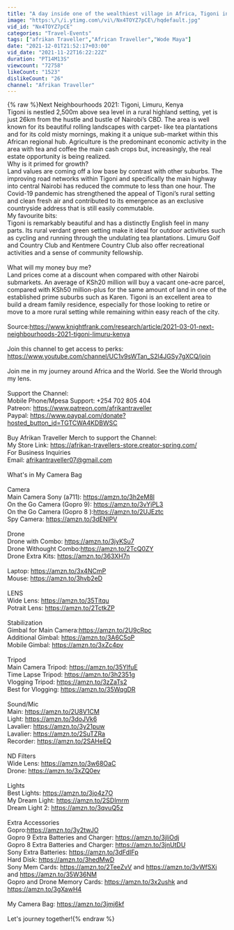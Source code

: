 ```yaml
---
title: "A day inside one of the wealthiest village in Africa, Tigoni in Kiambu Kenya"
image: "https:\/\/i.ytimg.com\/vi\/Nx4TOYZ7pCE\/hqdefault.jpg"
vid_id: "Nx4TOYZ7pCE"
categories: "Travel-Events"
tags: ["afrikan Traveller","African Traveller","Wode Maya"]
date: "2021-12-01T21:52:17+03:00"
vid_date: "2021-11-22T16:22:22Z"
duration: "PT14M13S"
viewcount: "72758"
likeCount: "1523"
dislikeCount: "26"
channel: "Afrikan Traveller"
---
```

{% raw %}Next Neighbourhoods 2021: Tigoni, Limuru, Kenya<br />Tigoni is nestled 2,500m above sea level in a rural highland setting, yet is just 26km from the hustle and bustle of Nairobi’s CBD. The area is well known for its beautiful rolling landscapes with carpet- like tea plantations and for its cold misty mornings, making it a unique sub-market within this African regional hub. Agriculture is the predominant economic activity in the area with tea and coffee the main cash crops but, increasingly, the real estate opportunity is being realized. <br />Why is it primed for growth?<br />Land values are coming off a low base by contrast with other suburbs. The improving road networks within Tigoni and specifically the main highway into central Nairobi has reduced the commute to less than one hour. The Covid-19 pandemic has strengthened the appeal of Tigoni’s rural setting and clean fresh air and contributed to its emergence as an exclusive countryside address that is still easily commutable.<br />My favourite bits:<br />Tigoni is remarkably beautiful and has a distinctly English feel in many parts. Its rural verdant green setting make it ideal for outdoor activities such as cycling and running through the undulating tea plantations. Limuru Golf and Country Club and Kentmere Country Club also offer recreational activities and a sense of community fellowship.<br /><br />What will my money buy me?<br />Land prices come at a discount when compared with other Nairobi submarkets. An average of KSh20 million will buy a vacant one-acre parcel, compared with KSh50 million-plus for the same amount of land in one of the established prime suburbs such as Karen. Tigoni is an excellent area to build a dream family residence, especially for those looking to retire or move to a more rural setting while remaining within easy reach of the city.<br /><br />Source:<a rel="nofollow" target="blank" href="https://www.knightfrank.com/research/article/2021-03-01-next-neighbourhoods-2021-tigoni-limuru-kenya">https://www.knightfrank.com/research/article/2021-03-01-next-neighbourhoods-2021-tigoni-limuru-kenya</a><br /><br />Join this channel to get access to perks:<br /><a rel="nofollow" target="blank" href="https://www.youtube.com/channel/UC1v9sWTan_S2l4JGSy7gXCQ/join">https://www.youtube.com/channel/UC1v9sWTan_S2l4JGSy7gXCQ/join</a><br /><br />Join me in my journey around Africa and the World. See the World through my lens.<br /><br />Support the Channel:<br />Mobile Phone/Mpesa Support: +254 702 805 404<br />Patreon: <a rel="nofollow" target="blank" href="https://www.patreon.com/afrikantraveller">https://www.patreon.com/afrikantraveller</a><br />Paypal: <a rel="nofollow" target="blank" href="https://www.paypal.com/donate?hosted_button_id=TGTCWA4KDBWSC">https://www.paypal.com/donate?hosted_button_id=TGTCWA4KDBWSC</a><br /><br />Buy Afrikan Traveller Merch to support the Channel:<br />My Store Link: <a rel="nofollow" target="blank" href="https://afrikan-travellers-store.creator-spring.com/">https://afrikan-travellers-store.creator-spring.com/</a><br />For Business Inquiries<br />Email: afrikantraveller07@gmail.com<br /><br />What's in My Camera Bag<br /><br />Camera<br />Main Camera Sony (a711): <a rel="nofollow" target="blank" href="https://amzn.to/3h2eM8l">https://amzn.to/3h2eM8l</a><br />On the Go Camera (Gopro 9): <a rel="nofollow" target="blank" href="https://amzn.to/3vYjPL3">https://amzn.to/3vYjPL3</a><br />On the Go Camera (Gopro 8 ):<a rel="nofollow" target="blank" href="https://amzn.to/2UJEztc">https://amzn.to/2UJEztc</a><br />Spy Camera: <a rel="nofollow" target="blank" href="https://amzn.to/3dENlPV">https://amzn.to/3dENlPV</a><br /><br />Drone<br />Drone with Combo: <a rel="nofollow" target="blank" href="https://amzn.to/3jyKSu7">https://amzn.to/3jyKSu7</a><br />Drone Withought Combo:<a rel="nofollow" target="blank" href="https://amzn.to/2TcQ0ZY">https://amzn.to/2TcQ0ZY</a><br />Drone Extra Kits: <a rel="nofollow" target="blank" href="https://amzn.to/363XH7n">https://amzn.to/363XH7n</a><br /><br />Laptop: <a rel="nofollow" target="blank" href="https://amzn.to/3x4NCmP">https://amzn.to/3x4NCmP</a><br />Mouse: <a rel="nofollow" target="blank" href="https://amzn.to/3hvb2eD">https://amzn.to/3hvb2eD</a><br /><br />LENS<br />Wide Lens: <a rel="nofollow" target="blank" href="https://amzn.to/35Titqu">https://amzn.to/35Titqu</a><br />Potrait Lens: <a rel="nofollow" target="blank" href="https://amzn.to/2TctkZP">https://amzn.to/2TctkZP</a><br /><br />Stabilization<br />Gimbal for Main Camera:<a rel="nofollow" target="blank" href="https://amzn.to/2U9cRpc">https://amzn.to/2U9cRpc</a><br />Additional Gimbal: <a rel="nofollow" target="blank" href="https://amzn.to/3A6C5oP">https://amzn.to/3A6C5oP</a><br />Mobile Gimbal: <a rel="nofollow" target="blank" href="https://amzn.to/3xZc4pv">https://amzn.to/3xZc4pv</a><br /><br />Tripod<br />Main Camera Tripod: <a rel="nofollow" target="blank" href="https://amzn.to/35YlfuE">https://amzn.to/35YlfuE</a><br />Time Lapse Tripod: <a rel="nofollow" target="blank" href="https://amzn.to/3h2351g">https://amzn.to/3h2351g</a><br />Vlogging Tripod: <a rel="nofollow" target="blank" href="https://amzn.to/3zZaTs2">https://amzn.to/3zZaTs2</a><br />Best for Vlogging: <a rel="nofollow" target="blank" href="https://amzn.to/35WqgDR">https://amzn.to/35WqgDR</a><br /><br />Sound/Mic<br />Main: <a rel="nofollow" target="blank" href="https://amzn.to/2U8V1CM">https://amzn.to/2U8V1CM</a><br />Light: <a rel="nofollow" target="blank" href="https://amzn.to/3doJVk6">https://amzn.to/3doJVk6</a><br />Lavalier: <a rel="nofollow" target="blank" href="https://amzn.to/3y21puw">https://amzn.to/3y21puw</a><br />Lavalier: <a rel="nofollow" target="blank" href="https://amzn.to/2SuTZRa">https://amzn.to/2SuTZRa</a><br />Recorder: <a rel="nofollow" target="blank" href="https://amzn.to/2SAHeEQ">https://amzn.to/2SAHeEQ</a><br /><br />ND Filters<br />Wide Lens: <a rel="nofollow" target="blank" href="https://amzn.to/3w68OaC">https://amzn.to/3w68OaC</a><br />Drone: <a rel="nofollow" target="blank" href="https://amzn.to/3xZQ0ev">https://amzn.to/3xZQ0ev</a><br /><br />Lights<br />Best Lights: <a rel="nofollow" target="blank" href="https://amzn.to/3jo4z7O">https://amzn.to/3jo4z7O</a><br />My Dream Light: <a rel="nofollow" target="blank" href="https://amzn.to/2SDImrm">https://amzn.to/2SDImrm</a><br />Dream Light 2: <a rel="nofollow" target="blank" href="https://amzn.to/3qvuQ5z">https://amzn.to/3qvuQ5z</a><br /><br />Extra Accessories<br />Gopro:<a rel="nofollow" target="blank" href="https://amzn.to/3y2twJO">https://amzn.to/3y2twJO</a><br />Gopro 9 Extra Batteries and Charger: <a rel="nofollow" target="blank" href="https://amzn.to/3jliOdj">https://amzn.to/3jliOdj</a><br />Gopro 8 Extra Batteries and Charger: <a rel="nofollow" target="blank" href="https://amzn.to/3jnUtDU">https://amzn.to/3jnUtDU</a><br />Sony Extra Batteries: <a rel="nofollow" target="blank" href="https://amzn.to/3dFdIFp">https://amzn.to/3dFdIFp</a><br />Hard Disk: <a rel="nofollow" target="blank" href="https://amzn.to/3hedMwD">https://amzn.to/3hedMwD</a><br />Sony Mem Cards: <a rel="nofollow" target="blank" href="https://amzn.to/2TeeZvV">https://amzn.to/2TeeZvV</a> and <a rel="nofollow" target="blank" href="https://amzn.to/3vWfSXi">https://amzn.to/3vWfSXi</a> and <a rel="nofollow" target="blank" href="https://amzn.to/35W36NM">https://amzn.to/35W36NM</a><br />Gopro and Drone Memory Cards: <a rel="nofollow" target="blank" href="https://amzn.to/3x2ushk">https://amzn.to/3x2ushk</a> and <a rel="nofollow" target="blank" href="https://amzn.to/3gXawH4">https://amzn.to/3gXawH4</a><br /><br />My Camera Bag: <a rel="nofollow" target="blank" href="https://amzn.to/3jmj6kf">https://amzn.to/3jmj6kf</a><br /><br />Let's journey together!{% endraw %}
